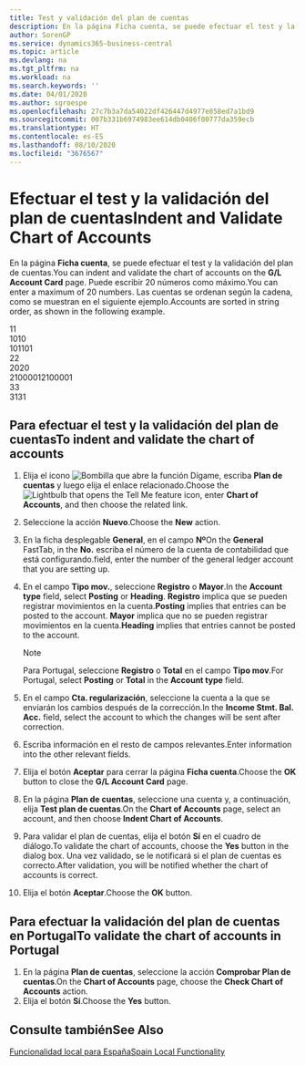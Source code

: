 ```yaml
---
title: Test y validación del plan de cuentas
description: En la página Ficha cuenta, se puede efectuar el test y la validación del plan de cuentas. Puede escribir 20 números como máximo. Las cuentas se ordenan según la cadena.
author: SorenGP
ms.service: dynamics365-business-central
ms.topic: article
ms.devlang: na
ms.tgt_pltfrm: na
ms.workload: na
ms.search.keywords: ''
ms.date: 04/01/2020
ms.author: sgroespe
ms.openlocfilehash: 27c7b3a7da54022df426447d4977e858ed7a1bd9
ms.sourcegitcommit: 007b331b6974983ee614db0406f00777da359ecb
ms.translationtype: HT
ms.contentlocale: es-ES
ms.lasthandoff: 08/10/2020
ms.locfileid: "3676567"
---
```

# <a name="indent-and-validate-chart-of-accounts"></a><span data-ttu-id="a92a7-105">Efectuar el test y la validación del plan de cuentas</span><span class="sxs-lookup"><span data-stu-id="a92a7-105">Indent and Validate Chart of Accounts</span></span>
<span data-ttu-id="a92a7-106">En la página **Ficha cuenta**, se puede efectuar el test y la validación del plan de cuentas.</span><span class="sxs-lookup"><span data-stu-id="a92a7-106">You can indent and validate the chart of accounts on the **G/L Account Card** page.</span></span> <span data-ttu-id="a92a7-107">Puede escribir 20 números como máximo.</span><span class="sxs-lookup"><span data-stu-id="a92a7-107">You can enter a maximum of 20 numbers.</span></span> <span data-ttu-id="a92a7-108">Las cuentas se ordenan según la cadena, como se muestran en el siguiente ejemplo.</span><span class="sxs-lookup"><span data-stu-id="a92a7-108">Accounts are sorted in string order, as shown in the following example.</span></span>  

<span data-ttu-id="a92a7-109">1</span><span class="sxs-lookup"><span data-stu-id="a92a7-109">1</span></span>  
<span data-ttu-id="a92a7-110">10</span><span class="sxs-lookup"><span data-stu-id="a92a7-110">10</span></span>  
<span data-ttu-id="a92a7-111">101</span><span class="sxs-lookup"><span data-stu-id="a92a7-111">101</span></span>  
<span data-ttu-id="a92a7-112">2</span><span class="sxs-lookup"><span data-stu-id="a92a7-112">2</span></span>  
<span data-ttu-id="a92a7-113">20</span><span class="sxs-lookup"><span data-stu-id="a92a7-113">20</span></span>  
<span data-ttu-id="a92a7-114">2100001</span><span class="sxs-lookup"><span data-stu-id="a92a7-114">2100001</span></span>  
<span data-ttu-id="a92a7-115">3</span><span class="sxs-lookup"><span data-stu-id="a92a7-115">3</span></span>  
<span data-ttu-id="a92a7-116">31</span><span class="sxs-lookup"><span data-stu-id="a92a7-116">31</span></span>  

## <a name="to-indent-and-validate-the-chart-of-accounts"></a><span data-ttu-id="a92a7-117">Para efectuar el test y la validación del plan de cuentas</span><span class="sxs-lookup"><span data-stu-id="a92a7-117">To indent and validate the chart of accounts</span></span>  

1.  <span data-ttu-id="a92a7-118">Elija el icono ![Bombilla que abre la función Dígame](../../media/ui-search/search_small.png "Dígame qué desea hacer"), escriba **Plan de cuentas** y luego elija el enlace relacionado.</span><span class="sxs-lookup"><span data-stu-id="a92a7-118">Choose the ![Lightbulb that opens the Tell Me feature](../../media/ui-search/search_small.png "Tell me what you want to do") icon, enter **Chart of Accounts**, and then choose the related link.</span></span>  
2.  <span data-ttu-id="a92a7-119">Seleccione la acción **Nuevo**.</span><span class="sxs-lookup"><span data-stu-id="a92a7-119">Choose the **New** action.</span></span>  
3.  <span data-ttu-id="a92a7-120">En la ficha desplegable **General**, en el campo **Nº**</span><span class="sxs-lookup"><span data-stu-id="a92a7-120">On the **General** FastTab, in the **No.**</span></span> <span data-ttu-id="a92a7-121">escriba el número de la cuenta de contabilidad que está configurando.</span><span class="sxs-lookup"><span data-stu-id="a92a7-121">field, enter the number of the general ledger account that you are setting up.</span></span>  
4.  <span data-ttu-id="a92a7-122">En el campo **Tipo mov.**, seleccione **Registro** o **Mayor**.</span><span class="sxs-lookup"><span data-stu-id="a92a7-122">In the **Account type** field, select **Posting** or **Heading**.</span></span> <span data-ttu-id="a92a7-123">**Registro** implica que se pueden registrar movimientos en la cuenta.</span><span class="sxs-lookup"><span data-stu-id="a92a7-123">**Posting** implies that entries can be posted to the account.</span></span> <span data-ttu-id="a92a7-124">**Mayor** implica que no se pueden registrar movimientos en la cuenta.</span><span class="sxs-lookup"><span data-stu-id="a92a7-124">**Heading** implies that entries cannot be posted to the account.</span></span>  

    > [!NOTE]  
    >  <span data-ttu-id="a92a7-125">Para Portugal, seleccione **Registro** o **Total** en el campo **Tipo mov**.</span><span class="sxs-lookup"><span data-stu-id="a92a7-125">For Portugal, select **Posting** or **Total** in the **Account type** field.</span></span>  

5.  <span data-ttu-id="a92a7-126">En el campo **Cta. regularización**, seleccione la cuenta a la que se enviarán los cambios después de la corrección.</span><span class="sxs-lookup"><span data-stu-id="a92a7-126">In the **Income Stmt. Bal. Acc.** field, select the account to which the changes will be sent after correction.</span></span>  
6.  <span data-ttu-id="a92a7-127">Escriba información en el resto de campos relevantes.</span><span class="sxs-lookup"><span data-stu-id="a92a7-127">Enter information into the other relevant fields.</span></span>  
7.  <span data-ttu-id="a92a7-128">Elija el botón **Aceptar** para cerrar la página **Ficha cuenta**.</span><span class="sxs-lookup"><span data-stu-id="a92a7-128">Choose the **OK** button to close the **G/L Account Card** page.</span></span>  
8.  <span data-ttu-id="a92a7-129">En la página **Plan de cuentas**, seleccione una cuenta y, a continuación, elija **Test plan de cuentas**.</span><span class="sxs-lookup"><span data-stu-id="a92a7-129">On the **Chart of Accounts** page, select an account, and then choose **Indent Chart of Accounts**.</span></span>  
9. <span data-ttu-id="a92a7-130">Para validar el plan de cuentas, elija el botón **Sí** en el cuadro de diálogo.</span><span class="sxs-lookup"><span data-stu-id="a92a7-130">To validate the chart of accounts, choose the **Yes** button in the dialog box.</span></span> <span data-ttu-id="a92a7-131">Una vez validado, se le notificará si el plan de cuentas es correcto.</span><span class="sxs-lookup"><span data-stu-id="a92a7-131">After validation, you will be notified whether the chart of accounts is correct.</span></span>  
10. <span data-ttu-id="a92a7-132">Elija el botón **Aceptar**.</span><span class="sxs-lookup"><span data-stu-id="a92a7-132">Choose the **OK** button.</span></span>  

## <a name="to-validate-the-chart-of-accounts-in-portugal"></a><span data-ttu-id="a92a7-133">Para efectuar la validación del plan de cuentas en Portugal</span><span class="sxs-lookup"><span data-stu-id="a92a7-133">To validate the chart of accounts in Portugal</span></span>  

1.  <span data-ttu-id="a92a7-134">En la página **Plan de cuentas**, seleccione la acción **Comprobar Plan de cuentas**.</span><span class="sxs-lookup"><span data-stu-id="a92a7-134">On the **Chart of Accounts** page, choose the **Check Chart of Accounts** action.</span></span>  
2.  <span data-ttu-id="a92a7-135">Elija el botón **Sí**.</span><span class="sxs-lookup"><span data-stu-id="a92a7-135">Choose the **Yes** button.</span></span>  

## <a name="see-also"></a><span data-ttu-id="a92a7-136">Consulte también</span><span class="sxs-lookup"><span data-stu-id="a92a7-136">See Also</span></span>  
[<span data-ttu-id="a92a7-137">Funcionalidad local para España</span><span class="sxs-lookup"><span data-stu-id="a92a7-137">Spain Local Functionality</span></span>](spain-local-functionality.md)
